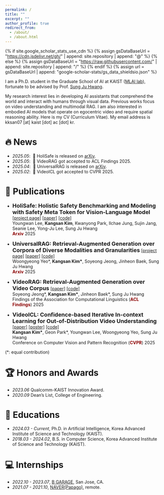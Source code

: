 ```yaml
---
permalink: /
title: ""
excerpt: ""
author_profile: true
redirect_from: 
  - /about/
  - /about.html
---
```


{% if site.google_scholar_stats_use_cdn %}
{% assign gsDataBaseUrl = "https://cdn.jsdelivr.net/gh/" | append: site.repository | append: "@" %}
{% else %}
{% assign gsDataBaseUrl = "https://raw.githubusercontent.com/" | append: site.repository | append: "/" %}
{% endif %}
{% assign url = gsDataBaseUrl | append: "google-scholar-stats/gs_data_shieldsio.json" %}

<span class='anchor' id='about-me'></span>
I am a Ph.D. student in the Graduate School of AI at KAIST ([MLAI lab](https://www.mlai-kaist.com)), fortunate to be advised by Prof. [Sung Ju Hwang](http://www.sungjuhwang.com). 

My research interest lies in developing AI assistants that comprehend the world and interact with humans through visual data. Previous works focus on video understanding and multimodal RAG. I am also interested in embodied AI models that operate on egocentric video and require spatial reasoning ability. Here is my CV (Curriculum Vitae). My email address is kksan07 [at] kaist [dot] ac [dot] kr.

# 🔥 News
- *2025.05*: &nbsp;📖 HoliSafe is released on [arXiv](https://www.arxiv.org/abs/2506.04704).
- *2025.05*: &nbsp;🎉 VideoRAG got accepted to ACL Findings 2025.
- *2025.04*: &nbsp;📖 UniversalRAG is released on [arXiv](https://arxiv.org/abs/2504.20734).
- *2025.02*: &nbsp;🎉 VideoICL got accepted to CVPR 2025.

# 📝 Publications 

- <font size="4"><b>HoliSafe: Holistic Safety Benchmarking and Modeling with Safety Meta Token for Vision-Language Model</b></font>
[[project page]](https://youngwanlee.github.io/holisafe/) [[paper]](https://www.arxiv.org/abs/2506.04704) [[code]](https://github.com/youngwanLEE/holisafe) <br>
&#x200B;Youngwan Lee, **Kangsan Kim**, Kwanyong Park, Ilchae Jung, Sujin Jang, Seanie Lee, Yong-Ju Lee, Sung Ju Hwang <br>
<span style="color:darkred">**Arxiv**</span> 2025

- <font size="4"><b>UniversalRAG: Retrieval-Augmented Generation over Corpora of Diverse Modalities and Granularities</b></font>
[[project page]](https://universalrag.github.io/) [[paper]](https://arxiv.org/abs/2504.20734) [[code]](https://github.com/wgcyeo/UniversalRAG) <br>
&#x200B;Woongyeong Yeo\*, **Kangsan Kim\***, Soyeong Jeong, Jinheon Baek, Sung Ju Hwang <br>
<span style="color:darkred">**Arxiv**</span> 2025

- <font size="4"><b>VideoRAG: Retrieval-Augmented Generation over Video Corpus</b></font>
[[paper]](https://arxiv.org/abs/2501.05874) [[code]](https://github.com/starsuzi/VideoRAG) <br>
&#x200B;Soyeong Jeong\*, **Kangsan Kim\***, Jinheon Baek\*, Sung Ju Hwang <br>
Findings of the Association for Computational Linguistics (<span style="color:darkred">**ACL Findings**</span>) 2025

- <font size="4"><b>VideoICL: Confidence-based Iterative In-context Learning for Out-of-Distribution Video Understanding</b></font>
[[paper]](https://arxiv.org/abs/2412.02186) [[poster]](https://www.dropbox.com/scl/fi/y8k2ibj7gptq1cnrmyc67/videoicl_cvpr25_poster.pdf?rlkey=gh8h20f9xgjhh24wqqijiwc8l&st=2eajus6r&dl=0) [[code]](https://github.com/KangsanKim07/VideoICL) <br>
&#x200B;**Kangsan Kim\***, Geon Park\*, Youngwan Lee, Woongyeong Yeo, Sung Ju Hwang <br>
Conference on Computer Vision and Pattern Recognition (<span style="color:darkred">**CVPR**</span>) 2025

(*: equal contribution)

# 🏆 Honors and Awards
- *2023.06* Qualcomm-KAIST Innovation Award. 
- *2020.09* Dean’s List, College of Engineering. 

# 📖 Educations
- *2024.03 - Current*, Ph.D. in Artificial Intelligence, Korea Advanced Institute of Science and Technology (KAIST).
- *2018.03 - 2024.02*, B.S. in Computer Science, Korea Advanced Institute of Science and Technology (KAIST). 

<!-- # 💬 Invited Talks
- *2021.06*, Lorem ipsum dolor sit amet, consectetur adipiscing elit. Vivamus ornare aliquet ipsum, ac tempus justo dapibus sit amet. 
- *2021.03*, Lorem ipsum dolor sit amet, consectetur adipiscing elit. Vivamus ornare aliquet ipsum, ac tempus justo dapibus sit amet.  \| [\[video\]](https://github.com/) -->

# 💻 Internships
- *2022.10 - 2023.07*, [B GARAGE](https://www.bgarage.ai/), San Jose, CA.
- *2021.07 - 2021.10*, [NAVER(Papago)](https://papago.naver.com/), remote.